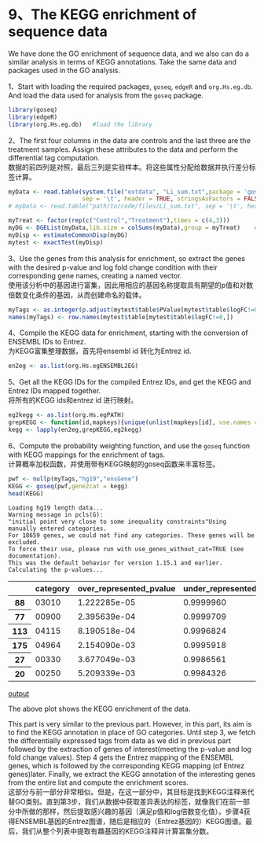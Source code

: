 
# 9、The KEGG enrichment of sequence data

We have done the GO enrichment of sequence data, and we also can do a similar analysis in terms of KEGG annotations.
Take the same data and packages used in the GO analysis.

1、Start with loading the required packages, `goseq`, `edgeR` and `org.Hs.eg.db`. And load the data used for analysis from the `goseq` package.


```R
library(goseq)
library(edgeR)
library(org.Hs.eg.db)   #load the library
```

2、The first four columns in the data are controls and the last three are the treatment samples. Assign these attributes to the data and perform the differential tag computation.<br>
数据的前四列是对照，最后三列是实验样本。将这些属性分配给数据并执行差分标签计算。


```R
myData <- read.table(system.file("extdata", "Li_sum.txt",package = 'goseq'), 
                     sep = '\t', header = TRUE, stringsAsFactors = FALSE,row.names = 1)   #assign the data
# myData <- read.table("path/to/code/files/Li_sum.txt", sep = '\t', header = TRUE, stringsAsFactors = FALSE,row.names=1)
```


```R
myTreat <- factor(rep(c("Control","Treatment"),times = c(4,3)))
myDG <- DGEList(myData,lib.size = colSums(myData),group = myTreat)    #create `DGElist` object
myDisp <- estimateCommonDisp(myDG)
mytest <- exactTest(myDisp)
```

3、Use the genes from this analysis for enrichment, so extract the genes with the desired p-value and log fold change condition with their corresponding gene names, creating a named vector.<br>
使用该分析中的基因进行富集，因此用相应的基因名称提取具有期望的p值和对数倍数变化条件的基因，从而创建命名的载体。


```R
myTags <- as.integer(p.adjust(mytest$table$PValue[mytest$table$logFC!=0], method = "BH") < 0.05)
names(myTags) <- row.names(mytest$table[mytest$table$logFC!=0,])
```

4、Compile the KEGG data for enrichment, starting with the conversion of ENSEMBL IDs to Entrez.<br>
为KEGG富集整理数据，首先将ensembl id 转化为Entrez id.


```R
en2eg <- as.list(org.Hs.egENSEMBL2EG)
```

5、Get all the KEGG IDs for the compiled Entrez IDs, and get the KEGG and Entrez IDs mapped together.<br>
将所有的KEGG ids和entrez id 进行映射。


```R
eg2kegg <- as.list(org.Hs.egPATH)
grepKEGG <- function(id,mapkeys){unique(unlist(mapkeys[id], use.names = FALSE))}
kegg <- lapply(en2eg,grepKEGG,eg2kegg)
```

6、Compute the probability weighting function, and use the `goseq` function with KEGG mappings for the enrichment of tags.<br>
计算概率加权函数，并使用带有KEGG映射的goseq函数来丰富标签。


```R
pwf <- nullp(myTags,"hg19","ensGene")
KEGG <- goseq(pwf,gene2cat = kegg)
head(KEGG)
```

    Loading hg19 length data...
    Warning message in pcls(G):
    "initial point very close to some inequality constraints"Using manually entered categories.
    For 18659 genes, we could not find any categories. These genes will be excluded.
    To force their use, please run with use_genes_without_cat=TRUE (see documentation).
    This was the default behavior for version 1.15.1 and earlier.
    Calculating the p-values...
    


<table>
<thead><tr><th></th><th scope=col>category</th><th scope=col>over_represented_pvalue</th><th scope=col>under_represented_pvalue</th><th scope=col>numDEInCat</th><th scope=col>numInCat</th></tr></thead>
<tbody>
	<tr><th scope=row>88</th><td>03010       </td><td>1.222285e-05</td><td>0.9999960   </td><td>29          </td><td>89          </td></tr>
	<tr><th scope=row>77</th><td>00900       </td><td>2.395639e-04</td><td>0.9999709   </td><td>10          </td><td>15          </td></tr>
	<tr><th scope=row>113</th><td>04115       </td><td>8.190518e-04</td><td>0.9996824   </td><td>26          </td><td>64          </td></tr>
	<tr><th scope=row>175</th><td>04964       </td><td>2.154090e-03</td><td>0.9995918   </td><td>10          </td><td>17          </td></tr>
	<tr><th scope=row>27</th><td>00330       </td><td>3.677049e-03</td><td>0.9986561   </td><td>18          </td><td>44          </td></tr>
	<tr><th scope=row>20</th><td>00250       </td><td>5.209339e-03</td><td>0.9984326   </td><td>13          </td><td>28          </td></tr>
</tbody>
</table>




[output](https://github.com/Chengshu21/Chapter-8-Analyzing-NGS-Data/blob/master/MD/pic/output_9、The%20KEGG%20enrichment%20of%20sequence%20data.png)


The above plot shows the KEGG enrichment of the data.

This part is very similar to the previous part. However, in this part, its aim is to find the KEGG annotation in place of GO categories. Until step 3, we fetch the differentially expressed tags from data as we did in previous part followed by the extraction of genes of interest(meeting the p-value and log fold change values). Step 4 gets the Entrez mapping of the ENSEMBL genes, which is followed by the corresponding KEGG mapping (of Entrez genes)later. Finally, we extract the KEGG annotation of the interesting genes from the entire list and compute the enrichment scores.<br>
这部分与前一部分非常相似。但是，在这一部分中，其目标是找到KEGG注释来代替GO类别。直到第3步，我们从数据中获取差异表达的标签，就像我们在前一部分中所做的那样，然后提取感兴趣的基因（满足p值和log倍数变化值）。步骤4获得ENSEMBL基因的Entrez图谱，随后是相应的（Entrez基因的）KEGG图谱。最后，我们从整个列表中提取有趣基因的KEGG注释并计算富集分数。


```R

```
